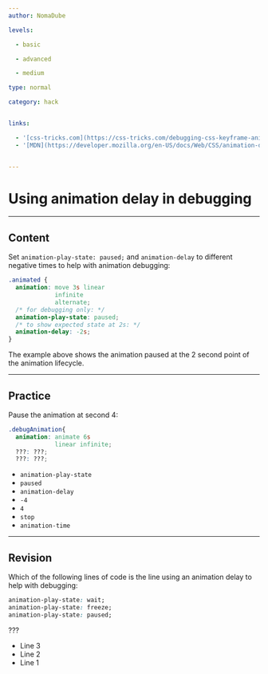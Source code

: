 ```yaml
---
author: NomaDube

levels:

  - basic

  - advanced

  - medium

type: normal

category: hack


links:

  - '[css-tricks.com](https://css-tricks.com/debugging-css-keyframe-animations/){website}'
  - '[MDN](https://developer.mozilla.org/en-US/docs/Web/CSS/animation-delay){documentation}'


---
```


# Using animation delay in debugging

---
## Content

Set `animation-play-state: paused;` and `animation-delay` to different negative times to help with animation debugging:

```css
.animated {
  animation: move 3s linear
             infinite
             alternate;
  /* for debugging only: */
  animation-play-state: paused;
  /* to show expected state at 2s: */
  animation-delay: -2s;  
}
```

The example above shows the animation paused at the 2 second point of the animation lifecycle.

---
## Practice

Pause the animation at second 4:
```css
.debugAnimation{
  animation: animate 6s
             linear infinite;
  ???: ???;
  ???: ???;
```

* `animation-play-state`
* `paused`
* `animation-delay`
* `-4`
* `4`
* `stop`
* `animation-time`

---
## Revision

Which of the following lines of code is the line using an animation delay to help with debugging:

```css
animation-play-state: wait;
animation-play-state: freeze;
animation-play-state: paused;
```
???


* Line 3
* Line 2
* Line 1

